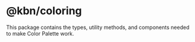 # @kbn/coloring

This package contains the types, utility methods, and components needed to make Color Palette work.
